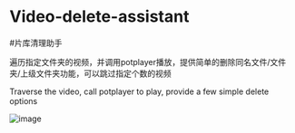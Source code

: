 # Video-delete-assistant
#片库清理助手

遍历指定文件夹的视频，并调用potplayer播放，提供简单的删除同名文件/文件夹/上级文件夹功能，可以跳过指定个数的视频

Traverse the video, call potplayer to play, provide a few simple delete options

![image](https://raw.githubusercontent.com/Reboot93/Video-delete-assistant/master/icon/256x256.ico)
